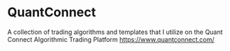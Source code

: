 # QuantConnect
A collection of trading algorithms and templates that I utilize on the Quant Connect Algorithmic Trading Platform
https://www.quantconnect.com/
